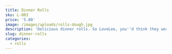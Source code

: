 ```yaml
---
title: Dinner Rolls
sku: L-003
price: '5.00'
image: /images/uploads/rolls-dough.jpg
description: 'Delicious dinner rolls. So LoveLee, you''d think they were homemade!'
slug: dinner-rolls
categories:
  - rolls
---
```


